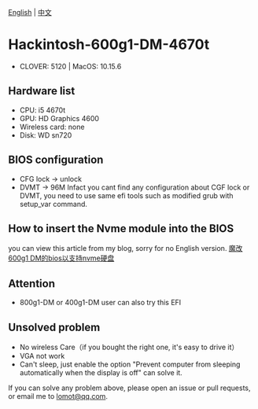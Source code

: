[中文]:https://github.com/LomotHo/Hackintosh-600g1-DM-4670t/blob/master/README-zh.md
[English]:https://github.com/LomotHo/Hackintosh-600g1-DM-4670t/blob/master/README.md

[English] | [中文]

# Hackintosh-600g1-DM-4670t

 - CLOVER: 5120 | MacOS: 10.15.6

## Hardware list

 - CPU: i5 4670t
 - GPU: HD Graphics 4600
 - Wireless card: none
 - Disk: WD sn720

## BIOS configuration

 - CFG lock -> unlock
 - DVMT -> 96M
Infact you cant find any configuration about CGF lock or DVMT, you need to use same efi tools such as modified grub with setup_var command.

## How to insert the Nvme module into the BIOS

you can view this article from my blog, sorry for no English version.
[魔改600g1 DM的bios以支持nvme硬盘](https://zhuanlan.zhihu.com/p/163219746)

## Attention
 - 800g1-DM or 400g1-DM user can also try this EFI

## Unsolved problem

 - No wireless Care（if you bought the right one, it's easy to drive it）
 - VGA not work
 - Can't sleep, just enable the option "Prevent computer from sleeping automatically when the display is off" can solve it.

If you can solve any problem above, please open an issue or pull requests, or email me to lomot@qq.com.

